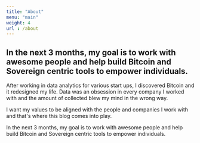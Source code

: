 ```yaml
---
title: "About"
menu: "main"
weight: 4
url : /about
---
```


## In the next 3 months, my goal is to work with awesome people and help build Bitcoin and Sovereign centric tools to empower individuals.

After working in data analytics for various start ups, I discovered Bitcoin and it redesigned my life. Data was an obsession in every company I worked with and the amount of collected blew my mind in the wrong way. 

I want my values to be aligned with the people and companies I work with and that's where this blog comes into play.

In the next 3 months, my goal is to work with awesome people and help build Bitcoin and Sovereign centric tools to empower individuals.